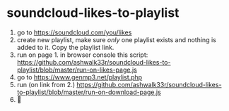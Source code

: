 # soundcloud-likes-to-playlist

1. go to https://soundcloud.com/you/likes
2. create new playlist, make sure *only* one playlist exists and nothing is added to it. Copy the playlist link.
3. run on page 1. in browser console this script: https://github.com/ashwalk33r/soundcloud-likes-to-playlist/blob/master/run-on-likes-page.js
4. go to https://www.genmp3.net/playlist.php
5. run (on link from 2.) https://github.com/ashwalk33r/soundcloud-likes-to-playlist/blob/master/run-on-download-page.js
6. 🎵 

